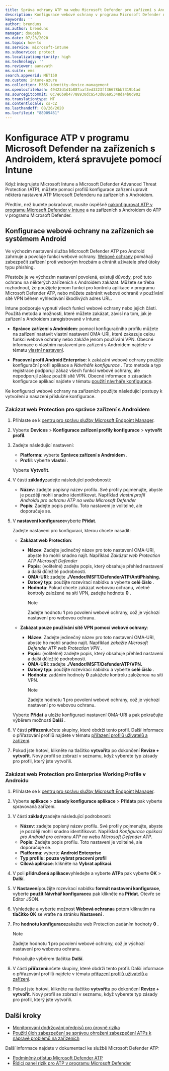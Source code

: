 ```yaml
---
title: Správa ochrany ATP na webu Microsoft Defender pro zařízení s Androidem v Microsoft Intune – Azure | Microsoft Docs
description: Konfigurace webové ochrany v programu Microsoft Defender Advanced Threat Protection (Microsoft Defender ATP) pro Android v Intune
keywords: ''
author: brenduns
ms.author: brenduns
manager: dougeby
ms.date: 07/23/2020
ms.topic: how-to
ms.service: microsoft-intune
ms.subservice: protect
ms.localizationpriority: high
ms.technology: ''
ms.reviewer: aanavath
ms.suite: ems
search.appverid: MET150
ms.custom: intune-azure
ms.collection: M365-identity-device-management
ms.openlocfilehash: 49423d1d1b887aaf3ed3323ff36678bb7319b1ad
ms.sourcegitcommit: 0c7e6b9b47788930dca543d86a95348da4b0d902
ms.translationtype: MT
ms.contentlocale: cs-CZ
ms.lasthandoff: 08/26/2020
ms.locfileid: "88909461"
---
```

# <a name="configure-microsoft-defender-atp-on-android-devices-you-manage-with-intune"></a>Konfigurace ATP v programu Microsoft Defender na zařízeních s Androidem, která spravujete pomocí Intune

Když integrujete Microsoft Intune a Microsoft Defender Advanced Threat Protection (ATP), můžete pomocí profilů konfigurace zařízení upravit některá nastavení ATP Microsoft Defenderu na zařízeních s Androidem.

Předtím, než budete pokračovat, musíte úspěšně [nakonfigurovat ATP v programu Microsoft Defender v Intune](../protect/advanced-threat-protection-configure.md) a na zařízeních s Androidem do ATP v programu Microsoft Defender.

## <a name="configure-web-protection-on-devices-that-run-android"></a>Konfigurace webové ochrany na zařízeních se systémem Android

Ve výchozím nastavení služba Microsoft Defender ATP pro Android zahrnuje a povoluje funkci webové ochrany. [Webové ochrany](/windows/security/threat-protection/microsoft-defender-atp/web-protection-overview) pomáhají zabezpečit zařízení proti webovým hrozbám a chránit uživatele před útoky typu phishing.

Přestože je ve výchozím nastavení povolená, existují důvody, proč tuto ochranu na některých zařízeních s Androidem zakázat. Můžete se třeba rozhodnout, že použijete jenom funkci pro kontrolu aplikace v programu Microsoft Defender ATP, nebo můžete zabránit webové ochraně v používání sítě VPN během vyhledávání škodlivých adres URL.

Intune podporuje vypnutí všech funkcí webové ochrany nebo jejich části. Použitá metoda a možnosti, které můžete zakázat, závisí na tom, jak je zařízení s Androidem zaregistrované v Intune:

- **Správce zařízení s Androidem**: pomocí konfiguračního profilu můžete na zařízení nastavit vlastní nastavení OMA-URI, které zakazuje celou funkci webové ochrany nebo zakáže jenom používání VPN. Obecné informace o vlastním nastavení pro zařízení s Androidem najdete v tématu [vlastní nastavení](../configuration/custom-settings-android.md).

- **Pracovní profil Android Enterprise**: k zakázání webové ochrany použijte konfigurační profil aplikace a *Návrháře konfigurace* . Tato metoda a typ registrace podporují zákaz všech funkcí webové ochrany, ale nepodporují zákaz použití sítě VPN. Obecné informace o zásadách konfigurace aplikací najdete v tématu [použití návrháře konfigurace](../apps/app-configuration-policies-use-android.md#use-the-configuration-designer).

Ke konfiguraci webové ochrany na zařízeních použijte následující postupy k vytvoření a nasazení příslušné konfigurace.

### <a name="disable-web-protection-for-android-device-administrator"></a>Zakázat web Protection pro správce zařízení s Androidem

1. Přihlaste se k [centru pro správu služby Microsoft Endpoint Manager](https://go.microsoft.com/fwlink/?linkid=2109431).

2. Vyberte **Devices**  >  **Konfigurace zařízení profily konfigurace**  >  **vytvořit profil**.

3. Zadejte následující nastavení:

   - **Platforma**: vyberte **Správce zařízení s Androidem** .
   - **Profil**: vyberte **vlastní** .

   Vyberte **Vytvořit**.

4. V části **základy**zadejte následující podrobnosti:

   - **Název**: zadejte popisný název profilu. Své profily pojmenujte, abyste je později mohli snadno identifikovat. Například *vlastní profil Androidu pro ochranu ATP na webu Microsoft Defender*
   - **Popis**: Zadejte popis profilu. Toto nastavení je volitelné, ale doporučuje se.

5. V **nastavení konfigurace**vyberte **Přidat**.

   Zadejte nastavení pro konfiguraci, kterou chcete nasadit:

   - **Zakázat web Protection**:
     - **Název**: Zadejte jedinečný název pro toto nastavení OMA-URI, abyste ho mohli snadno najít. Například *Zakázat web Protection ATP Microsoft Defender*
     - **Popis**: (volitelné) zadejte popis, který obsahuje přehled nastavení a další důležité podrobnosti.
     - **OMA-URI**: zadejte **./Vendor/MSFT/DefenderATP/AntiPhishing.**
     - **Datový typ**: použijte rozevírací nabídku a vyberte **celé číslo** .
     - **Hodnota**: Pokud chcete zakázat webovou ochranu, včetně kontroly založené na síti VPN, zadejte hodnotu **0** .
       > [!NOTE]
       > Zadejte hodnotu **1** pro povolení webové ochrany, což je výchozí nastavení pro webovou ochranu.

   - **Zakázat pouze používání sítě VPN pomocí webové ochrany**:
     - **Název**: Zadejte jedinečný název pro toto nastavení OMA-URI, abyste ho mohli snadno najít. Například *zakažte Microsoft Defender ATP web Protection VPN* .
     - **Popis**: (volitelné) zadejte popis, který obsahuje přehled nastavení a další důležité podrobnosti.
     - **OMA-URI**: zadejte **./Vendor/MSFT/DefenderATP/VPN.**
     - **Datový typ**: použijte rozevírací nabídku a vyberte **celé číslo** .
     - **Hodnota**: zadáním hodnoty **0** zakážete kontrolu založenou na síti VPN.
       > [!NOTE]
       > Zadejte hodnotu **1** pro povolení webové ochrany, což je výchozí nastavení pro webovou ochranu.

   Vyberte **Přidat** a uložte konfiguraci nastavení OMA-URI a pak pokračujte výběrem možnosti **Další** .

6. V části **přiřazení**určete skupiny, které obdrží tento profil. Další informace o přiřazování profilů najdete v tématu [přiřazení profilů uživatelů a zařízení](../configuration/device-profile-assign.md).

7. Pokud jste hotovi, klikněte na tlačítko **vytvořit**a po dokončení **Revize + vytvořit**. Nový profil se zobrazí v seznamu, když vyberete typ zásady pro profil, který jste vytvořili.

### <a name="disable-web-protection-for-android-enterprise-work-profile"></a>Zakázat web Protection pro Enterprise Working Profile v Androidu

1. Přihlaste se k [centru pro správu služby Microsoft Endpoint Manager](https://go.microsoft.com/fwlink/?linkid=2109431).

2. Vyberte **aplikace**  >  **zásady konfigurace aplikace**  >  **Přidat**a pak vyberte spravovaná zařízení.

3. V části **základy**zadejte následující podrobnosti:

   - **Název**: zadejte popisný název profilu. Své profily pojmenujte, abyste je později mohli snadno identifikovat. Například *Konfigurace aplikací pro Android pro ochranu ATP na webu Microsoft Defender ATP*.
   - **Popis**: Zadejte popis profilu. Toto nastavení je volitelné, ale doporučuje se.
   - **Platforma**: vyberte **Android Enterprise**
   - **Typ profilu**: **pouze vybrat pracovní profil**
   - **Cílová aplikace**: klikněte na **Vybrat aplikaci**.

4. V poli **přidružená aplikace**vyhledejte a vyberte **ATP**a pak vyberte **OK**  >  **Další**.

5. V **Nastavení**použijte rozevírací nabídku **formát nastavení konfigurace**, vyberte **použít Návrhář konfigurace**a pak klikněte na **Přidat**. Otevře se Editor JSON.

6. Vyhledejte a vyberte možnost **Webová ochrana**a potom kliknutím na **tlačítko OK** se vraťte na stránku **Nastavení** .

7. Pro **hodnotu konfigurace**zakažte web Protection zadáním hodnoty **0** .

   > [!NOTE]
   > Zadejte hodnotu **1** pro povolení webové ochrany, což je výchozí nastavení pro webovou ochranu.

   Pokračujte výběrem tlačítka **Další**.

8. V části **přiřazení**určete skupiny, které obdrží tento profil. Další informace o přiřazování profilů najdete v tématu [přiřazení profilů uživatelů a zařízení](../configuration/device-profile-assign.md).

9. Pokud jste hotovi, klikněte na tlačítko **vytvořit**a po dokončení **Revize + vytvořit**. Nový profil se zobrazí v seznamu, když vyberete typ zásady pro profil, který jste vytvořili.

## <a name="next-steps"></a>Další kroky

- [Monitorování dodržování předpisů pro úrovně rizika](../protect/advanced-threat-protection-monitor.md)
- [Použití úloh zabezpečení se správou ohrožení zabezpečení ATPs k nápravě problémů na zařízeních](../protect/atp-manage-vulnerabilities.md)

Další informace najdete v dokumentaci ke službě Microsoft Defender ATP:

- [Podmíněný přístup Microsoft Defender ATP](/windows/security/threat-protection/microsoft-defender-atp/conditional-access)
- [Řídicí panel rizik pro ATP v programu Microsoft Defender](/windows/security/threat-protection/microsoft-defender-atp/security-operations-dashboard)